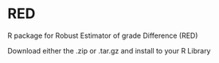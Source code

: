 # RED
R package for Robust Estimator of grade Difference (RED)

Download either the .zip or .tar.gz and install to your R Library
